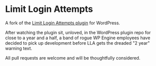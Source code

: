 Limit Login Attempts
====================

A fork of the [Limit Login Attempts plugin](http://wordpress.org/plugins/limit-login-attempts/) for WordPress.

After watching the plugin sit, unloved, in the WordPress plugin repo for close to a year and a half, a band of rogue WP Engine employees have decided to pick up development before LLA gets the dreaded "2 year" warning text.

All pull requests are welcome and will be thoughtfully considered.
